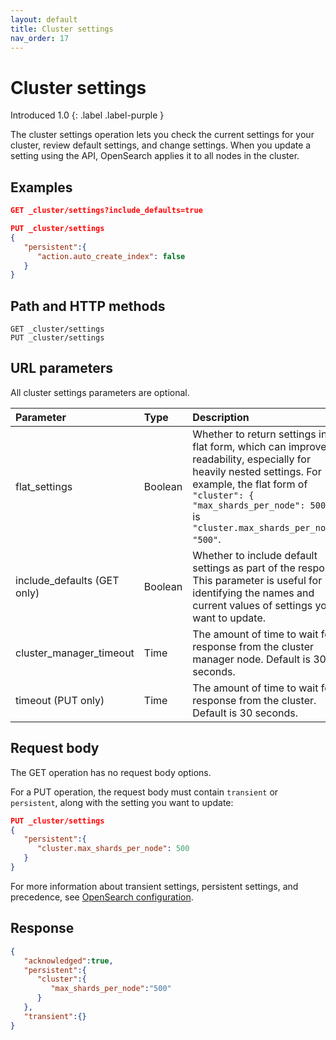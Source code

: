 ```yaml
---
layout: default
title: Cluster settings
nav_order: 17
---
```


# Cluster settings
Introduced 1.0
{: .label .label-purple }

The cluster settings operation lets you check the current settings for your cluster, review default settings, and change settings. When you update a setting using the API, OpenSearch applies it to all nodes in the cluster.


## Examples

```json
GET _cluster/settings?include_defaults=true
```

```json
PUT _cluster/settings
{
   "persistent":{
      "action.auto_create_index": false
   }
}
```


## Path and HTTP methods

```
GET _cluster/settings
PUT _cluster/settings
```


## URL parameters

All cluster settings parameters are optional.

Parameter | Type | Description
:--- | :--- | :---
flat_settings | Boolean | Whether to return settings in the flat form, which can improve readability, especially for heavily nested settings. For example, the flat form of `"cluster": { "max_shards_per_node": 500 }` is `"cluster.max_shards_per_node": "500"`.
include_defaults (GET only) | Boolean | Whether to include default settings as part of the response. This parameter is useful for identifying the names and current values of settings you want to update.
cluster_manager_timeout | Time | The amount of time to wait for a response from the cluster manager node. Default is 30 seconds.
timeout (PUT only) | Time | The amount of time to wait for a response from the cluster. Default is 30 seconds.


## Request body

The GET operation has no request body options.

For a PUT operation, the request body must contain `transient` or `persistent`, along with the setting you want to update:

```json
PUT _cluster/settings
{
   "persistent":{
      "cluster.max_shards_per_node": 500
   }
}
```

For more information about transient settings, persistent settings, and precedence, see [OpenSearch configuration]({{site.url}}{{site.baseurl}}/install-and-configure/configuration/).


## Response

```json
{
   "acknowledged":true,
   "persistent":{
      "cluster":{
         "max_shards_per_node":"500"
      }
   },
   "transient":{}
}
```
